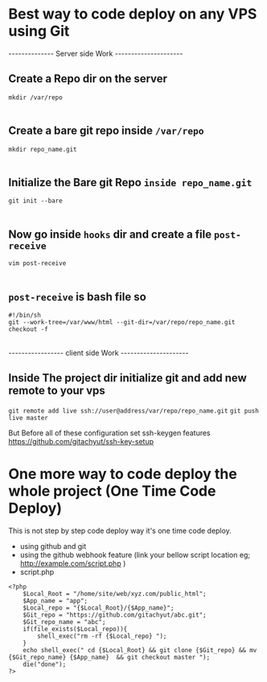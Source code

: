 # Best way to code deploy on any VPS using Git<br>
-------------- Server side Work --------------------- <br>

## Create a Repo dir on the server <br>
`mkdir /var/repo` <br>
<br>
## Create a bare git repo inside `/var/repo` <br>
`mkdir repo_name.git`<br>
<br>
## Initialize the Bare git Repo `inside repo_name.git ` <br>
`git init --bare`<br>
<br>
## Now go inside  `hooks` dir and create a file `post-receive` <br>
`vim post-receive`<br>
<br>

## `post-receive` is bash file so  <br>
`#!/bin/sh`    
`git --work-tree=/var/www/html --git-dir=/var/repo/repo_name.git checkout -f`<br>
<br>

----------------- client side Work --------------------- <br>

## Inside The project dir initialize git and add new remote to your vps <br>
`git remote add live ssh://user@address/var/repo/repo_name.git`
`git push live master`
<br>

But Before all of these configuration set ssh-keygen features https://github.com/gitachyut/ssh-key-setup  


# One more way to code deploy the whole project (One Time Code Deploy)  
This is not step by step code deploy way it's one time code deploy. 
* using github and git 
* using the github webhook feature (link your bellow script location eg; http://example.com/script.php )
* script.php
~~~~
<?php
	$Local_Root = "/home/site/web/xyz.com/public_html";
	$App_name = "app";
	$Local_repo = "{$Local_Root}/{$App_name}";
	$Git_repo = "https://github.com/gitachyut/abc.git";
	$Git_repo_name = "abc";
	if(file_exists($Local_repo)){
		shell_exec("rm -rf {$Local_repo} "); 
	}
	echo shell_exec(" cd {$Local_Root} && git clone {$Git_repo} && mv {$Git_repo_name} {$App_name}  && git checkout master ");
	die("done");
?>
~~~~


